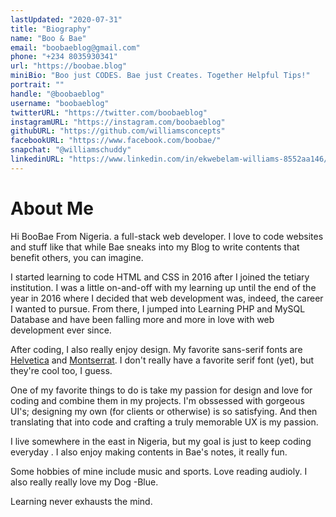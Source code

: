 ```yaml
---
lastUpdated: "2020-07-31"
title: "Biography"
name: "Boo & Bae"
email: "boobaeblog@gmail.com"
phone: "+234 8035930341"
url: "https://boobae.blog"
miniBio: "Boo just CODES. Bae just Creates. Together Helpful Tips!"
portrait: ""
handle: "@boobaeblog"
username: "boobaeblog"
twitterURL: "https://twitter.com/boobaeblog"
instagramURL: "https://instagram.com/boobaeblog"
githubURL: "https://github.com/williamsconcepts"
facebookURL: "https://www.facebook.com/boobae/"
snapchat: "@williamschuddy"
linkedinURL: "https://www.linkedin.com/in/ekwebelam-williams-8552aa146/"
---
```


# About Me

Hi BooBae From Nigeria. a full-stack web developer. I love to code websites and stuff like that while Bae sneaks into my Blog to write contents that benefit others, you can imagine.

I started learning to code HTML and CSS in 2016 after I joined the tetiary institution. I was a little on-and-off with my learning up until the end of the year in 2016 where I decided that web development was, indeed, the career I wanted to pursue. From there, I jumped into Learning PHP and MySQL Database and have been falling more and more in love with web development ever since.

After coding, I also really enjoy design. My favorite sans-serif
fonts are [Helvetica](https://www.myfonts.com/fonts/linotype/helvetica/) and [Montserrat](https://fonts.google.com/specimen/Montserrat). I don't really have a favorite serif font (yet), but they're cool too, I guess.

One of my favorite things to do is take my passion for design and love for coding and combine them in my projects. I'm obssessed with gorgeous UI's; designing my own (for clients or otherwise) is so satisfying. And then translating that into code and crafting a truly memorable UX is my passion.

I live somewhere in the east in Nigeria, but my goal is just to keep coding everyday . I also enjoy making contents in Bae's notes, it really fun.

Some hobbies of mine include music and sports. Love reading audioly. I also really really love my Dog -Blue.

Learning never exhausts the mind.
